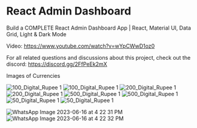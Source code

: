 # React Admin Dashboard

Build a COMPLETE React Admin Dashboard App | React, Material UI, Data Grid, Light & Dark Mode

Video: https://www.youtube.com/watch?v=wYpCWwD1oz0

For all related questions and discussions about this project, check out the discord: https://discord.gg/2FfPeEk2mX

Images of Currencies


![100_Digital_Rupee 1](https://github.com/somya0808/Digi/assets/76099618/f3c672c3-f604-4453-a354-10b70ae7b15e)
![100_Digital_Rupee 1](https://github.com/somya0808/Digi/assets/76099618/214d2ddb-f7da-42af-9132-bef1d88ba759)
![200_Digital_Rupee 1](https://github.com/somya0808/Digi/assets/76099618/dcd05318-f66e-4d73-bbfa-05d3388d28e1)
![200_Digital_Rupee 1](https://github.com/somya0808/Digi/assets/76099618/3c327cda-35da-4cf2-9a26-3b36abcde4fc)
![500_Digital_Rupee 1](https://github.com/somya0808/Digi/assets/76099618/9e8b33ac-e1d0-4c9d-981a-d16af3c8f481)
![500_Digital_Rupee 1](https://github.com/somya0808/Digi/assets/76099618/4fe10f13-f94c-4adf-a7b8-6a86cbc07cf5)
![50_Digital_Rupee 1](https://github.com/somya0808/Digi/assets/76099618/832c7bcc-de44-408f-a187-5ccbb6779dfc)
![50_Digital_Rupee 1](https://github.com/somya0808/Digi/assets/76099618/84098e51-4b56-4060-a7f0-7a61730922be)

![WhatsApp Image 2023-06-16 at 4 22 31 PM](https://github.com/somya0808/Digi/assets/76099618/49ffb83f-076a-46ec-8cf2-9e1f055eac5f)
![WhatsApp Image 2023-06-16 at 4 22 32 PM](https://github.com/somya0808/Digi/assets/76099618/5c088e90-d99e-4765-8d76-31a911ef353f)
